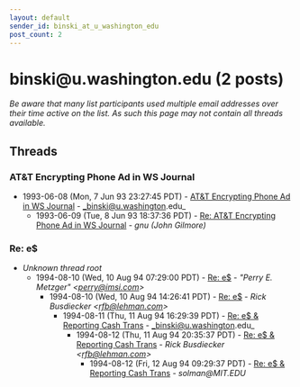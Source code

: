```yaml
---
layout: default
sender_id: binski_at_u_washington_edu
post_count: 2
---
```


# binski<span>@</span>u.washington.edu (2 posts)

_Be aware that many list participants used multiple email addresses over their time active on the list. As such this page may not contain all threads available._

## Threads

### AT&T Encrypting Phone Ad in WS Journal
+ 1993-06-08 (Mon, 7 Jun 93 23:27:45 PDT) - [AT&T Encrypting Phone Ad in WS Journal](/archive/1993/06/796a304c0a04bbbd16694084aad7db545803fd2abe34a2a2aad0474424e5ddb2) - _binski@u.washington.edu_
  + 1993-06-09 (Tue, 8 Jun 93 18:37:36 PDT) - [Re: AT&T Encrypting Phone Ad in WS Journal](/archive/1993/06/554d70255b92ebc405b3bd731cd2bb84c3258f022c1eca5689d28442d94d2aa7) - _gnu (John Gilmore)_

### Re: e$
+ _Unknown thread root_
  + 1994-08-10 (Wed, 10 Aug 94 07:29:00 PDT) - [Re: e$](/archive/1994/08/d4b32f9e3af26b2f4ce1bf693ddf876878ae700cb846ba87b0d5d0f1c1d2a72a) - _"Perry E. Metzger" \<perry@imsi.com\>_
    + 1994-08-10 (Wed, 10 Aug 94 14:26:41 PDT) - [Re: e$](/archive/1994/08/baa7981469dcb6e518dffcbb00c13c47785a6c46c9afdca18c4b7b309262bcfb) - _Rick Busdiecker \<rfb@lehman.com\>_
      + 1994-08-11 (Thu, 11 Aug 94 16:29:39 PDT) - [Re: e$ & Reporting Cash Trans](/archive/1994/08/c10896e44a58988de83cd72dba529622be42806cf67ab06592cd554b010ed669) - _binski@u.washington.edu_
        + 1994-08-12 (Thu, 11 Aug 94 20:35:37 PDT) - [Re: e$ & Reporting Cash Trans](/archive/1994/08/4f8b87f184ec4a35e2b55c10badf2562627176b278b1f92542c1324c58d21efc) - _Rick Busdiecker \<rfb@lehman.com\>_
          + 1994-08-12 (Fri, 12 Aug 94 09:29:37 PDT) - [Re: e$ & Reporting Cash Trans](/archive/1994/08/e572ccf39884894399da0a19f25f59aa5482cf436f97faaefb959c70ee54a609) - _solman@MIT.EDU_

